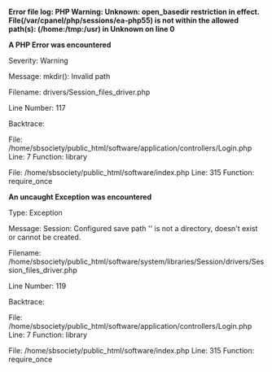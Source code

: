 **Error file log: PHP Warning:  Unknown: open_basedir restriction in effect. File(/var/cpanel/php/sessions/ea-php55) is not within the allowed path(s): (/home:/tmp:/usr) in Unknown on line 0**

**A PHP Error was encountered**

Severity: Warning

Message: mkdir(): Invalid path

Filename: drivers/Session_files_driver.php

Line Number: 117

Backtrace:

File: /home/sbsociety/public_html/software/application/controllers/Login.php
Line: 7
Function: library

File: /home/sbsociety/public_html/software/index.php
Line: 315
Function: require_once




**An uncaught Exception was encountered**

Type: Exception

Message: Session: Configured save path '' is not a directory, doesn't exist or cannot be created.

Filename: /home/sbsociety/public_html/software/system/libraries/Session/drivers/Session_files_driver.php

Line Number: 119

Backtrace:

File: /home/sbsociety/public_html/software/application/controllers/Login.php
Line: 7
Function: library

File: /home/sbsociety/public_html/software/index.php
Line: 315
Function: require_once

